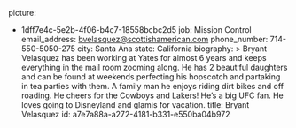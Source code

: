 picture:
  - 1dff7e4c-5e2b-4f06-b4c7-18558bcbc2d5
job: Mission Control
email_address: bvelasquez@scottishamerican.com
phone_number: 714-550-5050-275
city: Santa Ana
state: California
biography: >
  Bryant Velasquez has been working at Yates for almost 6 years and keeps everything in the mail room
  zooming along. He has 2 beautiful daughters and can be found at weekends perfecting his hopscotch
  and partaking in tea parties with them. A family man he enjoys riding dirt bikes and off roading. He
  cheers for the Cowboys and Lakers! He’s a big UFC fan. He loves going to Disneyland and glamis for
  vacation.
title: Bryant Velasquez
id: a7e7a88a-a272-4181-b331-e550ba04b972
